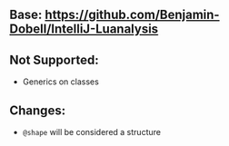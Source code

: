 ## Base: <https://github.com/Benjamin-Dobell/IntelliJ-Luanalysis>

## Not Supported:
* Generics on classes

## Changes:
* `@shape` will be considered a structure